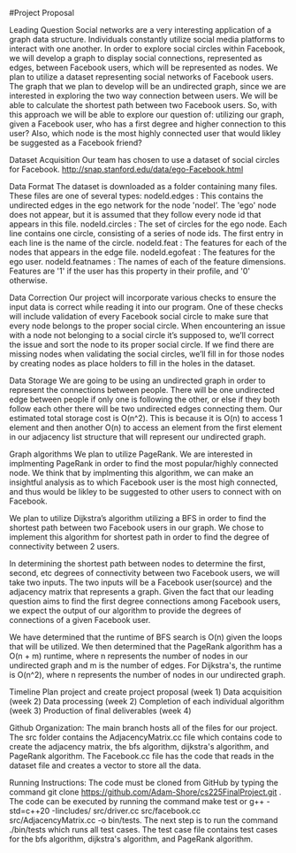 #Project Proposal

Leading Question
Social networks are a very interesting application of a graph data structure. Individuals constantly utilize social media platforms to interact with one another. In order to explore social circles within Facebook, we will develop a graph to display social connections, represented as edges, between Facebook users, which will be represented as nodes. We plan to utilize a dataset representing social networks of Facebook users. The graph that we plan to develop will be an undirected graph, since we are interested in exploring the two way connection between users. We will be able to calculate the shortest path between two Facebook users. So, with this approach we will be able to explore our question of: utilizing our graph, given a Facebook user, who has a first degree and higher connection to this user? Also, which node is the most highly connected user that would likley be suggested as a Facebook friend?


Dataset Acquisition
Our team has chosen to use a dataset of social circles for Facebook. http://snap.stanford.edu/data/ego-Facebook.html

Data Format
The dataset is downloaded as a folder containing many files. These files are one of several types: nodeId.edges : This contains the undirected edges in the ego network for the node 'nodeI’. The 'ego' node does not appear, but it is assumed that they follow every node id that appears in this file. nodeId.circles : The set of circles for the ego node. Each line contains one circle, consisting of a series of node ids. The first entry in each line is the name of the circle. nodeId.feat : The features for each of the nodes that appears in the edge file. nodeId.egofeat : The features for the ego user. nodeId.featnames : The names of each of the feature dimensions. Features are '1' if the user has this property in their profile, and '0' otherwise.

Data Correction
Our project will incorporate various checks to ensure the input data is correct while reading it into our program. One of these checks will include validation of every Facebook social circle to make sure that every node belongs to the proper social circle. When encountering an issue with a node not belonging to a social circle it’s supposed to, we’ll correct the issue and sort the node to its proper social circle. If we find there are missing nodes when validating the social circles, we’ll fill in for those nodes by creating nodes as place holders to fill in the holes in the dataset.

Data Storage
We are going to be using an undirected graph in order to represent the connections between people. There will be one undirected edge between people if only one is following the other, or else if they both follow each other there will be two undirected edges connecting them. Our estimated total storage cost is O(n^2). This is because it is O(n) to access 1 element and then another O(n) to access an element from the first element in our adjacency list structure that will represent our undirected graph.

Graph algorithms
We plan to utilize PageRank. We are interested in implmenting PageRank in order to find the most popular/highly connected node. We think that by implmenting this algorithm, we can make an insightful analysis as to which Facebook user is the most high connected, and thus would be likley to be suggested to other users to connect with on Facebook.

We plan to utilize Dijkstra’s algorithm utilizing a BFS in order to find the shortest path between two Facebook users in our graph. We chose to implement this algorithm for shortest path in order to find the degree of connectivity between 2 users.

In determining the shortest path between nodes to determine the first, second, etc degrees of connectivity between two Facebook users, we will take two inputs. The two inputs will be a Facebook user(source) and the adjacency matrix that represents a graph. Given the fact that our leading question aims to find the first degree connections among Facebook users, we expect the output of our algorithm to provide the degrees of connections of a given Facebook user.

We have determined that the runtime of BFS search is O(n) given the loops that will be utilized. We then determined that the PageRank algorithm has a O(n + m) runtime, where n represents the number of nodes in our undirected graph and m is the number of edges. For Dijkstra's, the runtime is O(n^2), where n represents the number of nodes in our undirected graph.


Timeline
Plan project and create project proposal (week 1) Data acquisition (week 2) Data processing (week 2) Completion of each individual algorithm (week 3) Production of final deliverables (week 4)

Github Organization: The main branch hosts all of the files for our project. The src folder contains the AdjacencyMatrix.cc file which contains code to create the adjacency matrix, the bfs algorithm, dijkstra's algorithm, and PageRank algorithm. The Facebook.cc file has the code that reads in the dataset file and creates a vector to store all the data.

Running Instructions: The code must be cloned from GitHub by typing the command git clone https://github.com/Adam-Shore/cs225FinalProject.git . The code can be executed by running the command make test or g++ -std=c++20 -Iincludes/ src/driver.cc src/facebook.cc src/AdjacencyMatrix.cc -o bin/tests. The next step is to run the command ./bin/tests which runs all test cases. The test case file contains test cases for the bfs algorithm, dijkstra's algorithm, and PageRank algorithm.
